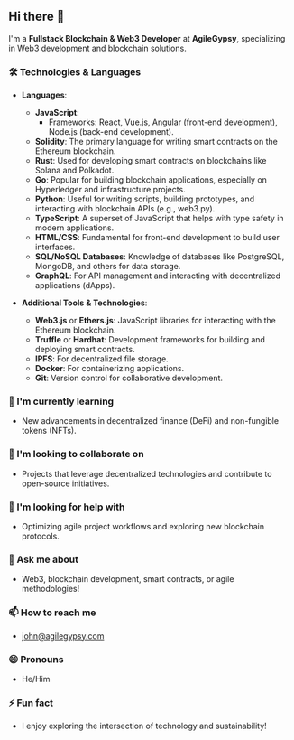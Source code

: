 ## Hi there 👋

I'm a **Fullstack Blockchain & Web3 Developer** at **AgileGypsy**, specializing in Web3 development and blockchain solutions.

### 🛠️ Technologies & Languages
- **Languages**: 
  - **JavaScript**: 
    - Frameworks: React, Vue.js, Angular (front-end development), Node.js (back-end development).
  - **Solidity**: The primary language for writing smart contracts on the Ethereum blockchain.
  - **Rust**: Used for developing smart contracts on blockchains like Solana and Polkadot.
  - **Go**: Popular for building blockchain applications, especially on Hyperledger and infrastructure projects.
  - **Python**: Useful for writing scripts, building prototypes, and interacting with blockchain APIs (e.g., web3.py).
  - **TypeScript**: A superset of JavaScript that helps with type safety in modern applications.
  - **HTML/CSS**: Fundamental for front-end development to build user interfaces.
  - **SQL/NoSQL Databases**: Knowledge of databases like PostgreSQL, MongoDB, and others for data storage.
  - **GraphQL**: For API management and interacting with decentralized applications (dApps).

- **Additional Tools & Technologies**: 
  - **Web3.js** or **Ethers.js**: JavaScript libraries for interacting with the Ethereum blockchain.
  - **Truffle** or **Hardhat**: Development frameworks for building and deploying smart contracts.
  - **IPFS**: For decentralized file storage.
  - **Docker**: For containerizing applications.
  - **Git**: Version control for collaborative development.

### 🌱 I'm currently learning
- New advancements in decentralized finance (DeFi) and non-fungible tokens (NFTs).

### 👯 I'm looking to collaborate on
- Projects that leverage decentralized technologies and contribute to open-source initiatives.

### 🤔 I'm looking for help with
- Optimizing agile project workflows and exploring new blockchain protocols.

### 💬 Ask me about
- Web3, blockchain development, smart contracts, or agile methodologies!

### 📫 How to reach me
- [john@agilegypsy.com](mailto:john@agilegypsy.com)

### 😄 Pronouns
- He/Him

### ⚡ Fun fact
- I enjoy exploring the intersection of technology and sustainability!
